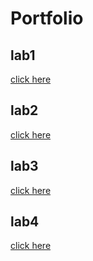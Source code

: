 # Portfolio

## lab1 
[click here](https://github.com/jonathanverhaegen/2imd-webtechadvanced-portfolio/tree/main/Lab1-git)

## lab2
[click here](https://github.com/jonathanverhaegen/2imd-webtechadvanced-portfolio/tree/main/Lab2)

## lab3
[click here](https://github.com/jonathanverhaegen/2imd-webtechadvanced-portfolio/tree/main/Lab3-js)

## lab4
[click here](https://github.com/jonathanverhaegen/2imd-webtechadvanced-portfolio/tree/main/Lab4-api)



